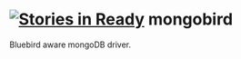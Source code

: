 [![Stories in Ready](https://badge.waffle.io/lxanders/mongobird.png?label=ready&title=Ready)](https://waffle.io/lxanders/mongobird)
mongobird
=========

Bluebird aware mongoDB driver.
